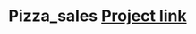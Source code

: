 # Pizza_sales  [Project link](https://databricks-prod-cloudfront.cloud.databricks.com/public/4027ec902e239c93eaaa8714f173bcfc/391929095643206/297907438253365/8761874237841481/latest.html)
